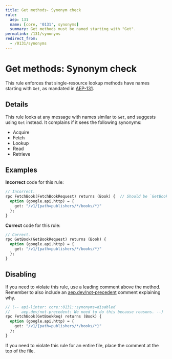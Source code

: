 ```yaml
---
title: Get methods- Synonym check
rule:
  aep: 131
  name: [core, '0131', synonyms]
  summary: Get methods must be named starting with "Get".
permalink: /131/synonyms
redirect_from:
  - /0131/synonyms
---
```


# Get methods: Synonym check

This rule enforces that single-resource lookup methods have names starting with
`Get`, as mandated in [AEP-131][].

## Details

This rule looks at any message with names similar to `Get`, and suggests using
`Get` instead. It complains if it sees the following synonyms:

- Acquire
- Fetch
- Lookup
- Read
- Retrieve

## Examples

**Incorrect** code for this rule:

```proto
// Incorrect.
rpc FetchBook(FetchBookRequest) returns (Book) {  // Should be `GetBook`.
  option (google.api.http) = {
    get: "/v1/{path=publishers/*/books/*}"
  };
}
```

**Correct** code for this rule:

```proto
// Correct.
rpc GetBook(GetBookRequest) returns (Book) {
  option (google.api.http) = {
    get: "/v1/{path=publishers/*/books/*}"
  };
}
```

## Disabling

If you need to violate this rule, use a leading comment above the method.
Remember to also include an [aep.dev/not-precedent][] comment explaining why.

```proto
// (-- api-linter: core::0131::synonyms=disabled
//     aep.dev/not-precedent: We need to do this because reasons. --)
rpc FetchBook(GetBookReq) returns (Book) {
  option (google.api.http) = {
    get: "/v1/{path=publishers/*/books/*}"
  };
}
```

If you need to violate this rule for an entire file, place the comment at the
top of the file.

[aep-131]: https://aep.dev/131
[aep.dev/not-precedent]: https://aep.dev/not-precedent

